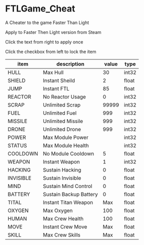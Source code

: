 # FTLGame_Cheat
A Cheater to the game Faster Than Light

Apply to Faster Then Light version from Steam 

Click the text from right to apply once

Click the checkbox from left to lock the item

| item | description | value | type |
| --- | --- | --- | --- |
| HULL | Max Hull  | 30 | int32 |
| SHIELD | Instant Sheild | 2 | float |
| JUMP | Instant FTL | 85 | float |
| REACTOR | No Reactor Usage | 0 | int32 |
| SCRAP | Unlimited Scrap | 99999 | int32 |
| FUEL | Unlimited Fuel | 999 | int32 |
| MISSILE | Unlimited Missile | 999 | int32 |
| DRONE | Unlimited Drone | 999 | int32 |
| POWER | Max Module Power |  | int32 |
| STATUS | Max Module Health |  | int32 |
| COOLDOWN | No Module Cooldown | 5 | float |
| WEAPON | Instant Weapon | 1 | int32 |
| HACKING | Sustain Hacking | 0 | float |
| INVISIBLE | Sustain Invisible | 0 | float |
| MIND | Sustain Mind Control | 0 | float |
| BATTERY | Sustain Backup Battery | 0 | float |
| TITAL | Instant Titan Weapon | Max | float |
| OXYGEN | Max Oxygen | 100 | float |
| HUMAN | Max Crew Health | 100 | float |
| MOVE | Instant Crew Move | Max | float |
| SKILL | Max Crew Skills | Max | float |

